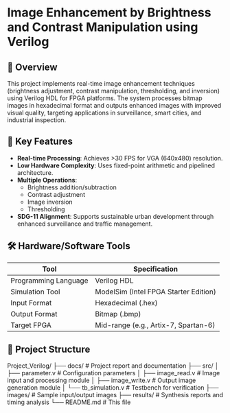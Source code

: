 # Image Enhancement by Brightness and Contrast Manipulation using Verilog

## 📌 Overview
This project implements real-time image enhancement techniques (brightness adjustment, contrast manipulation, thresholding, and inversion) using Verilog HDL for FPGA platforms. The system processes bitmap images in hexadecimal format and outputs enhanced images with improved visual quality, targeting applications in surveillance, smart cities, and industrial inspection.

## 🎯 Key Features
- **Real-time Processing**: Achieves >30 FPS for VGA (640x480) resolution.
- **Low Hardware Complexity**: Uses fixed-point arithmetic and pipelined architecture.
- **Multiple Operations**:
  - Brightness addition/subtraction
  - Contrast adjustment
  - Image inversion
  - Thresholding
- **SDG-11 Alignment**: Supports sustainable urban development through enhanced surveillance and traffic management.

## 🛠️ Hardware/Software Tools
| Tool                 | Specification                          |
|----------------------|----------------------------------------|
| Programming Language | Verilog HDL                            |
| Simulation Tool      | ModelSim (Intel FPGA Starter Edition)  |
| Input Format         | Hexadecimal (.hex)                     |
| Output Format        | Bitmap (.bmp)                          |
| Target FPGA          | Mid-range (e.g., Artix-7, Spartan-6)   |

## 📂 Project Structure
Project_Verilog/
├── docs/ # Project report and documentation
├── src/
│ ├── parameter.v # Configuration parameters
│ ├── image_read.v # Image input and processing module
│ ├── image_write.v # Output image generation module
│ └── tb_simulation.v # Testbench for verification
├── images/ # Sample input/output images
├── results/ # Synthesis reports and timing analysis
└── README.md # This file
